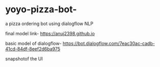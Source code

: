 # yoyo-pizza-bot-
a pizza ordering bot using dialogflow NLP

final model link-  https://anuj2398.github.io

basic model of dialogflow- https://bot.dialogflow.com/7eac30ac-cadb-41cd-84df-8eef2d6ba975

snapshotof the UI

